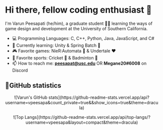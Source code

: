 # Hi there, fellow coding enthusiast 👋

I'm Varun Peesapati (he/him), a graduate student 👨‍🎓 learning the ways of game design and development at the University of Southern California.

* 💻 Programming Languages: C, C++, Python, Java, JavaScript, and C#
* 📖 Currently learning: Unity & Spring Batch 🍃
* 🎮 Favorite games: NieR:Automata 🤖 & Undertale ❤️
* 🏅 Favorite sports: Cricket 🏏 & Badminton 🏸
* 📫 How to reach me: **peesapat@usc.edu** OR **Megane20#6008** on Discord

## 💪GitHub statistics
<p align="center">
  ![Varun's GitHub stats](https://github-readme-stats.vercel.app/api?username=vpeesapa&count_private=true&&show_icons=true&theme=dracula)
</p>

<p align="center">
  ![Top Langs](https://github-readme-stats.vercel.app/api/top-langs/?username=vpeesapa&layout=compact&theme=dracula)
</p>
